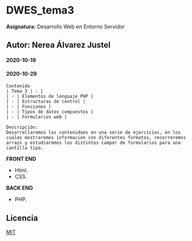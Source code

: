 # DWES_tema3
**Asignatura:** Desarrollo Web en Entorno Servidor

## Autor: Nerea Álvarez Justel

#### 2020-10-19
#### 2020-10-29

```
Contenido
| Tema 3 | - |
| - | Elementos de lenguaje PHP |
| - | Estructuras de control |
| - | Funciones |
| - | Tipos de datos compuestos |
| - | Formularios web |

Descripción: 
Desarrollaremos los contenidoes en una serie de ejercicios, en los cuales mostraremos información con diferentes formatos, recorreremos arrays y estudiaremos los distintos campor de formularios para una cantilla tipo.
```

**FRONT END**
- Html.
- CSS.

**BACK END**
- PHP.

## Licencia
[MIT](https://choosealicense.com/licenses/mit/)
